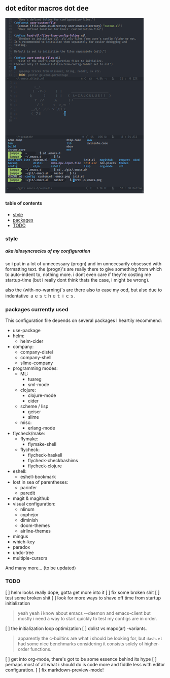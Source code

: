 ## dot editor macros dot dee

![emacs](https://raw.githubusercontent.com/karahobny/.emacs.d/master/emacs.png)

#### table of contents
+ [style](#style)
+ [packages](#packages)
+ [TODO](#TODO)

### style
##### aka idiosyncracies of my configuration
so i put in a lot of unnecessary (progn) and im unnecesarily obsessed with formatting text.
the (progn)'s are really there to give something from which to auto-indent to, nothing more.
i dont even care if they're costing me startup-time
(but i really dont think thats the case, i might be wrong).

also the (with-no-warning)'s are there also to ease my ocd, but
also due to indentative ａｅｓｔｈｅｔｉｃｓ.

### packages currently used

This configuration file depends on several packages I heartily recommend:
+ use-package
+ helm:
	+ helm-cider
+ company:
    + company-distel
    + company-shell
    + slime-company
+ programming modes: 
	+ ML:
    	+ tuareg
    	+ sml-mode
	+ clojure:
    	+ clojure-mode
    	+ cider
    + scheme / lisp
    	+ geiser
        + slime
    + misc:
    	+ erlang-mode
+ flycheck/make:
	+ flymake:
	    + flymake-shell
    + flycheck:
        + flycheck-haskell
        + flycheck-checkbashims
        + flycheck-clojure
+ eshell:
    + eshell-bookmark
+ lost in sea of parentheses:
	+ parinfer
	+ paredit
+ magit & magithub
+ visual configuration:
    + nlinum
    + cyphejor
    + diminish
    + doom-themes
    + airline-themes
+ mingus
+ which-key
+ paradox
+ undo-tree
+ multiple-cursors

And many more... (to be updated)

### TODO
[ ] helm looks really dope, gotta get more into it
[ ] fix some broken shit
[ ] test some broken shit
[ ] look for more ways to shave off time from startup initialization

> yeah yeah i know about emacs --daemon and emacs-client
> but mostly i need a way to start quickly to test my configs are in order.

[ ] the initialization loop optimization
	[ ] dolist vs mapc(ar) -variants.
    
> apparently the c-builtins are what i should be looking for, but `dash.el` had
> some nice benchmarks considering it consists solely of higher-order functions.

[ ] get into org-mode, there's got to be some essence behind its hype
[ ] perhaps most of all what i should do is code more and fiddle less with editor configuration.
[ ] fix markdown-preview-mode!

